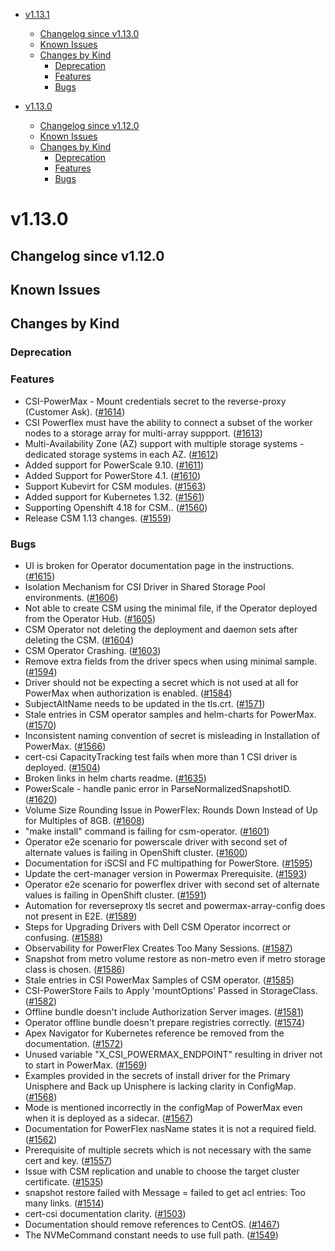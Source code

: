 <!--toc-->
- [v1.13.1](#v1130)
  - [Changelog since v1.13.0](#changelog-since-v1120)
  - [Known Issues](#known-issues)
  - [Changes by Kind](#changes-by-kind)
    - [Deprecation](#deprecation)
    - [Features](#features)
    - [Bugs](#bugs)

- [v1.13.0](#v1130)
  - [Changelog since v1.12.0](#changelog-since-v1120)
  - [Known Issues](#known-issues)
  - [Changes by Kind](#changes-by-kind)
    - [Deprecation](#deprecation)
    - [Features](#features)
    - [Bugs](#bugs)
 

# v1.13.0 

## Changelog since v1.12.0 

## Known Issues 

## Changes by Kind 

### Deprecation 

### Features 

- CSI-PowerMax - Mount credentials secret to the reverse-proxy (Customer Ask). ([#1614](https://github.com/dell/csm/issues/1614))
- CSI Powerflex must have the ability to connect a subset of the worker nodes to a storage array for multi-array suppport. ([#1613](https://github.com/dell/csm/issues/1613))
- Multi-Availability Zone (AZ) support with multiple storage systems - dedicated storage systems in each AZ. ([#1612](https://github.com/dell/csm/issues/1612))
- Added support for PowerScale 9.10. ([#1611](https://github.com/dell/csm/issues/1611))
- Added Support for PowerStore 4.1. ([#1610](https://github.com/dell/csm/issues/1610))
- Support Kubevirt for CSM modules. ([#1563](https://github.com/dell/csm/issues/1563))
- Added support for Kubernetes 1.32. ([#1561](https://github.com/dell/csm/issues/1561))
- Supporting Openshift 4.18 for CSM.. ([#1560](https://github.com/dell/csm/issues/1560))
- Release CSM 1.13 changes. ([#1559](https://github.com/dell/csm/issues/1559))

### Bugs 

- UI is broken for Operator documentation page in the instructions. ([#1615](https://github.com/dell/csm/issues/1615))
- Isolation Mechanism for CSI Driver in Shared Storage Pool environments. ([#1606](https://github.com/dell/csm/issues/1606))
- Not able to create CSM using the minimal file, if the Operator deployed from the Operator Hub. ([#1605](https://github.com/dell/csm/issues/1605))
- CSM Operator not deleting the deployment and daemon sets after deleting the CSM. ([#1604](https://github.com/dell/csm/issues/1604))
- CSM Operator Crashing. ([#1603](https://github.com/dell/csm/issues/1603))
- Remove extra fields from the driver specs when using minimal sample. ([#1594](https://github.com/dell/csm/issues/1594))
- Driver should not be expecting a secret which is not used at all for PowerMax when authorization is enabled. ([#1584](https://github.com/dell/csm/issues/1584))
- SubjectAltName needs to be updated in the tls.crt. ([#1571](https://github.com/dell/csm/issues/1571))
- Stale entries in CSM operator samples and helm-charts for PowerMax. ([#1570](https://github.com/dell/csm/issues/1570))
- Inconsistent naming convention of secret is misleading in Installation of PowerMax. ([#1566](https://github.com/dell/csm/issues/1566))
- cert-csi CapacityTracking test fails when more than 1 CSI driver is deployed. ([#1504](https://github.com/dell/csm/issues/1504))
- Broken links in helm charts readme. ([#1635](https://github.com/dell/csm/issues/1635))
- PowerScale - handle panic error in ParseNormalizedSnapshotID. ([#1620](https://github.com/dell/csm/issues/1620))
- Volume Size Rounding Issue in PowerFlex: Rounds Down Instead of Up for Multiples of 8GB. ([#1608](https://github.com/dell/csm/issues/1608))
- "make install" command is failing for csm-operator. ([#1601](https://github.com/dell/csm/issues/1601))
- Operator e2e scenario for powerscale driver with second set of alternate values is failing in OpenShift cluster. ([#1600](https://github.com/dell/csm/issues/1600))
- Documentation for iSCSI and FC multipathing for PowerStore. ([#1595](https://github.com/dell/csm/issues/1595))
- Update the cert-manager version in Powermax Prerequisite. ([#1593](https://github.com/dell/csm/issues/1593))
- Operator e2e scenario for powerflex driver with second set of alternate values is failing in OpenShift cluster. ([#1591](https://github.com/dell/csm/issues/1591))
- Automation for reverseproxy tls secret and  powermax-array-config does not present in E2E. ([#1589](https://github.com/dell/csm/issues/1589))
- Steps for Upgrading Drivers with Dell CSM Operator incorrect or confusing. ([#1588](https://github.com/dell/csm/issues/1588))
- Observability for PowerFlex Creates Too Many Sessions. ([#1587](https://github.com/dell/csm/issues/1587))
- Snapshot from metro volume restore as non-metro even if metro storage class is chosen. ([#1586](https://github.com/dell/csm/issues/1586))
- Stale entries in CSI PowerMax Samples of CSM operator. ([#1585](https://github.com/dell/csm/issues/1585))
- CSI-PowerStore Fails to Apply 'mountOptions' Passed in StorageClass. ([#1582](https://github.com/dell/csm/issues/1582))
- Offline bundle doesn't include Authorization Server images. ([#1581](https://github.com/dell/csm/issues/1581))
- Operator offline bundle doesn't prepare registries correctly. ([#1574](https://github.com/dell/csm/issues/1574))
- Apex Navigator for Kubernetes reference be removed from the documentation. ([#1572](https://github.com/dell/csm/issues/1572))
- Unused variable "X_CSI_POWERMAX_ENDPOINT" resulting in driver not to start in PowerMax. ([#1569](https://github.com/dell/csm/issues/1569))
- Examples provided in the secrets of install driver for the Primary Unisphere and Back up Unisphere is lacking clarity in ConfigMap. ([#1568](https://github.com/dell/csm/issues/1568))
- Mode is mentioned incorrectly in the configMap of PowerMax even when it is deployed as a sidecar. ([#1567](https://github.com/dell/csm/issues/1567))
- Documentation for PowerFlex nasName states it is not a required field. ([#1562](https://github.com/dell/csm/issues/1562))
- Prerequisite of multiple secrets which is not necessary with the same cert and key. ([#1557](https://github.com/dell/csm/issues/1557))
- Issue with CSM replication and unable to choose the target cluster certificate. ([#1535](https://github.com/dell/csm/issues/1535))
- snapshot restore failed with Message = failed to get acl entries: Too many links. ([#1514](https://github.com/dell/csm/issues/1514))
- cert-csi documentation clarity. ([#1503](https://github.com/dell/csm/issues/1503))
- Documentation should remove references to CentOS. ([#1467](https://github.com/dell/csm/issues/1467))
- The NVMeCommand constant needs to use full path. ([#1549](https://github.com/dell/csm/issues/1549))
